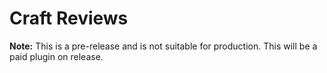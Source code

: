 # Craft Reviews

**Note:** This is a pre-release and is not suitable for production. This will be a paid plugin on release.